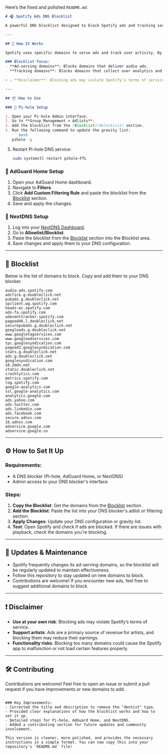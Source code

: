 Here’s the fixed and polished `README.md`:

```markdown
# 🎧 Spotify Ads DNS Blocklist

A powerful DNS blocklist designed to block Spotify ads and tracking services. This list includes domains used by Spotify to deliver ads and collect user data. By adding this blocklist to your DNS blocking service (such as Pi-hole, AdGuard Home, or NextDNS), you can enjoy an ad-free Spotify experience.

---

## 🚀 How It Works

Spotify uses specific domains to serve ads and track user activity. By blocking these domains at the DNS level, Spotify won't be able to deliver ads or collect tracking data.

### Blocklist Focus:
- **Ad-serving domains**: Blocks domains that deliver audio ads.
- **Tracking domains**: Blocks domains that collect user analytics and behavior.

> ⚠️ **Disclaimer**: Blocking ads may violate Spotify’s terms of service. Use this blocklist at your own risk. Over-blocking may cause functionality issues, such as playback problems.

---

## 📦 How to Use

### 🔹 Pi-hole Setup

1. Open your Pi-hole Admin interface.
2. Go to **Group Management > Adlists**.
3. Add the blocklist from the [Blocklist](#blocklist) section.
4. Run the following command to update the gravity list:
   ```bash
   pihole -g
   ```
5. Restart Pi-hole DNS service:
   ```bash
   sudo systemctl restart pihole-FTL
   ```

### 🔹 AdGuard Home Setup

1. Open your AdGuard Home dashboard.
2. Navigate to **Filters**.
3. Click **Add Custom Filtering Rule** and paste the blocklist from the [Blocklist](#blocklist) section.
4. Save and apply the changes.

### 🔹 NextDNS Setup

1. Log into your [NextDNS Dashboard](https://my.nextdns.io).
2. Go to **Allowlist/Blocklist**.
3. Paste the blocklist from the [Blocklist](#blocklist) section into the Blocklist area.
4. Save changes and apply them to your DNS configuration.

---

## 📜 Blocklist

Below is the list of domains to block. Copy and add them to your DNS blocker.

```
audio-ads.spotify.com
adclick.g.doubleclick.net
pubads.g.doubleclick.net
spclient.wg.spotify.com
heads-ec.spotify.com
ads-fa.spotify.com
adeventtracker.spotify.com
pagead46.l.doubleclick.net
securepubads.g.doubleclick.net
googleads.g.doubleclick.net
www.googletagservices.com
www.googleadservices.com
tpc.googlesyndication.com
pagead2.googlesyndication.com
stats.g.doubleclick.net
ads.g.doubleclick.net
googlesyndication.com
s0.2mdn.net
static.doubleclick.net
crashlytics.com
metrics.spotify.com
log.spotify.com
google-analytics.com
ssl.google-analytics.com
analytics.google.com
ads.yahoo.com
ads-twitter.com
ads.linkedin.com
ads.facebook.com
secure.adnxs.com
ib.adnxs.com
adservice.google.com
adservice.google.co
```

---

## ⚙️ How to Set It Up

### Requirements:
- A DNS blocker (Pi-hole, AdGuard Home, or NextDNS)
- Admin access to your DNS blocker's interface

### Steps:
1. **Copy the Blocklist**: Get the domains from the [Blocklist](#blocklist) section.
2. **Add the Blocklist**: Paste the list into your DNS blocker's adlist or filtering section.
3. **Apply Changes**: Update your DNS configuration or gravity list.
4. **Test**: Open Spotify and check if ads are blocked. If there are issues with playback, check the domains you're blocking.

---

## 🔄 Updates & Maintenance

- Spotify frequently changes its ad-serving domains, so the blocklist will be regularly updated to maintain effectiveness.
- Follow this repository to stay updated on new domains to block.
- Contributions are welcome! If you encounter new ads, feel free to suggest additional domains to block.

---

## ❗ Disclaimer

- **Use at your own risk**: Blocking ads may violate Spotify’s terms of service.
- **Support artists**: Ads are a primary source of revenue for artists, and blocking them may reduce their earnings.
- **Functionality risks**: Blocking too many domains could cause the Spotify app to malfunction or not load certain features properly.

---

## 🛠 Contributing

Contributions are welcome! Feel free to open an issue or submit a pull request if you have improvements or new domains to add.
```

### Key Improvements:
- Corrected the title and description to remove the "dentist" typo.
- Provided clear explanations of how the blocklist works and how to set it up.
- Detailed steps for Pi-hole, AdGuard Home, and NextDNS.
- Added a contributing section for future updates and community involvement.

This version is cleaner, more polished, and provides the necessary instructions in a simple format. You can now copy this into your repository's `README.md` file!
